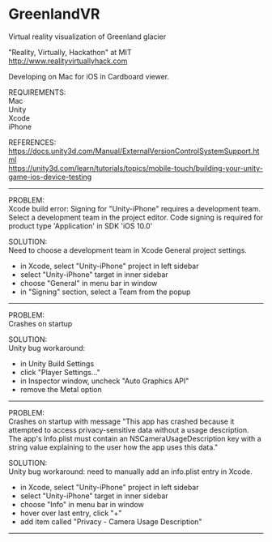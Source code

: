 # GreenlandVR
Virtual reality visualization of Greenland glacier  

"Reality, Virtually, Hackathon" at MIT  
http://www.realityvirtuallyhack.com  


Developing on Mac for iOS in Cardboard viewer.

REQUIREMENTS:  
Mac  
Unity  
Xcode  
iPhone  

REFERENCES:  
https://docs.unity3d.com/Manual/ExternalVersionControlSystemSupport.html  
https://unity3d.com/learn/tutorials/topics/mobile-touch/building-your-unity-game-ios-device-testing  

-------
PROBLEM:  
Xcode build error: 
Signing for "Unity-iPhone" requires a development team. Select a development team in the project editor.
Code signing is required for product type 'Application' in SDK 'iOS 10.0'

SOLUTION:  
Need to choose a development team in Xcode General project settings.
  - in Xcode, select "Unity-iPhone" project in left sidebar
  - select "Unity-iPhone" target in inner sidebar
  - choose "General" in menu bar in window
  - in "Signing" section, select a Team from the popup

-------
PROBLEM:  
Crashes on startup

SOLUTION:  
Unity bug workaround:  
  - in Unity Build Settings  
  - click "Player Settings..."  
  - in Inspector window, uncheck "Auto Graphics API"  
  - remove the Metal option

-------
PROBLEM:  
Crashes on startup with message 
"This app has crashed because it attempted to access privacy-sensitive data without a usage description. The app's Info.plist must contain an NSCameraUsageDescription key with a string value explaining to the user how the app uses this data."

SOLUTION:  
Unity bug workaround: need to manually add an info.plist entry in Xcode.
  - in Xcode, select "Unity-iPhone" project in left sidebar
  - select "Unity-iPhone" target in inner sidebar
  - choose "Info" in menu bar in window
  - hover over last entry, click "+"
  - add item called "Privacy - Camera Usage Description"
  
--------
